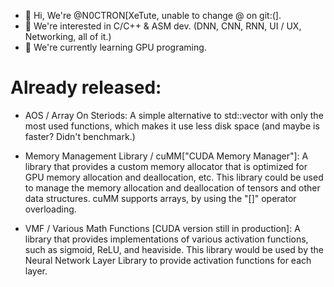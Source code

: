 - 👋 Hi, We're @N0CTRON[XeTute, unable to change @ on git:(].
- 👀 We're interested in C/C++ & ASM dev. (DNN, CNN, RNN, UI / UX, Networking, all of it.)
- 🌱 We're currently learning GPU programing.

# Already released: 
- AOS / Array On Steriods: 
A simple alternative to std::vector with only the most used functions, which makes it use less disk space (and maybe is faster? Didn't benchmark.) 

- Memory Management Library / cuMM["CUDA Memory Manager"]: 
A library that provides a custom memory allocator that is optimized for GPU memory allocation and deallocation, etc. This library could be used to manage the memory allocation and deallocation of tensors and other data structures. cuMM supports arrays, by using the "[]" operator overloading.

- VMF / Various Math Functions [CUDA version still in production]:
A library that provides implementations of various activation functions, such as sigmoid, ReLU, and heaviside. This library would be used by the Neural Network Layer Library to provide activation functions for each layer.

<!---
N0CTRON/N0CTRON is a ✨ special ✨ repository because its `README.md` (this file) appears on your GitHub profile.
You can click the Preview link to take a look at your changes.
--->
